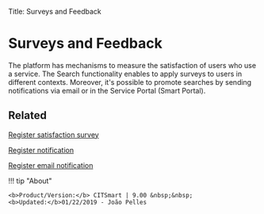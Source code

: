 Title: Surveys and Feedback

# Surveys and Feedback

The platform has mechanisms to measure the satisfaction of users who use a service. The Search functionality enables to apply surveys to users in different contexts. Moreover, it's possible to promote searches by sending notifications via email or in the Service Portal (Smart Portal).

## Related

[Register satisfaction survey][1]

[Register notification][2]

[Register email notification][3]


[1]:/en-us/citsmart-platform-8/processes/portfolio-and-catalog/configuration/register-satisfaction-survey.html
[2]:/en-us/citsmart-platform-8/additional-features/communication-and-notification/notification/use/notification.html
[3]:/en-us/citsmart-platform-8/additional-features/communication-and-notification/email/register-email-notification.html  

!!! tip "About"

    <b>Product/Version:</b> CITSmart | 9.00 &nbsp;&nbsp;
    <b>Updated:</b>01/22/2019 - João Pelles  
	
